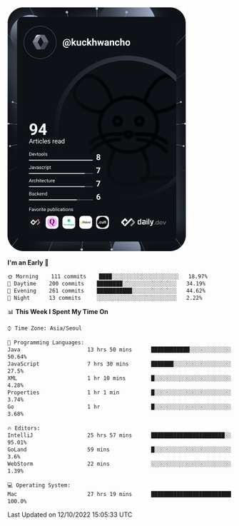 <a href="https://app.daily.dev/kuckhwancho"><img src="https://github.com/kuckjwi0928/kuckjwi0928/blob/master/devcard.svg" width="400" alt="Kuckjwi Devcard"/></a>

<!--START_SECTION:waka-->
**I'm an Early 🐤** 

```text
🌞 Morning    111 commits    ████░░░░░░░░░░░░░░░░░░░░░   18.97% 
🌆 Daytime    200 commits    ████████░░░░░░░░░░░░░░░░░   34.19% 
🌃 Evening    261 commits    ███████████░░░░░░░░░░░░░░   44.62% 
🌙 Night      13 commits     ░░░░░░░░░░░░░░░░░░░░░░░░░   2.22%

```


📊 **This Week I Spent My Time On** 

```text
⌚︎ Time Zone: Asia/Seoul

💬 Programming Languages: 
Java                     13 hrs 50 mins      ████████████░░░░░░░░░░░░░   50.64% 
JavaScript               7 hrs 30 mins       ███████░░░░░░░░░░░░░░░░░░   27.5% 
XML                      1 hr 10 mins        █░░░░░░░░░░░░░░░░░░░░░░░░   4.28% 
Properties               1 hr 1 min          █░░░░░░░░░░░░░░░░░░░░░░░░   3.74% 
Go                       1 hr                █░░░░░░░░░░░░░░░░░░░░░░░░   3.68%

🔥 Editors: 
IntelliJ                 25 hrs 57 mins      ███████████████████████░░   95.01% 
GoLand                   59 mins             █░░░░░░░░░░░░░░░░░░░░░░░░   3.6% 
WebStorm                 22 mins             ░░░░░░░░░░░░░░░░░░░░░░░░░   1.39%

💻 Operating System: 
Mac                      27 hrs 19 mins      █████████████████████████   100.0%

```


 Last Updated on 12/10/2022 15:05:33 UTC
<!--END_SECTION:waka-->
